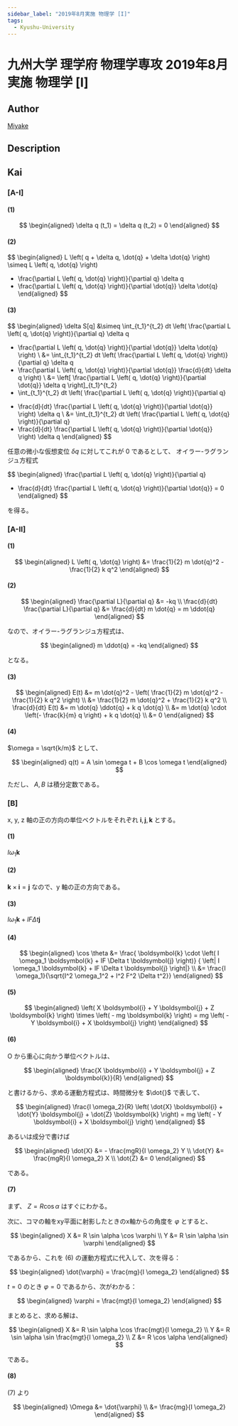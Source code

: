 ```yaml
---
sidebar_label: "2019年8月実施 物理学 [I]"
tags:
  - Kyushu-University
---
```

# 九州大学 理学府 物理学専攻 2019年8月実施 物理学 \[I\]

## **Author**
[Miyake](https://miyake.github.io/exams/index.html)

## **Description**

## **Kai**
### \[A-I\]
#### (1)

$$
  \begin{aligned}
  \delta q (t_1) = \delta q (t_2) = 0
  \end{aligned}
$$

#### (2)

$$
  \begin{aligned}
  L \left( q + \delta q, \dot{q} + \delta \dot{q} \right)
  \simeq
  L \left( q, \dot{q} \right)
  + \frac{\partial L \left( q, \dot{q} \right)}{\partial q} \delta q
  + \frac{\partial L \left( q, \dot{q} \right)}{\partial \dot{q}} \delta \dot{q}
  \end{aligned}
$$

#### (3)

$$
\begin{aligned}
\delta S[q]
&\simeq \int_{t_1}^{t_2} dt \left(
\frac{\partial L \left( q, \dot{q} \right)}{\partial q} \delta q
+ \frac{\partial L \left( q, \dot{q} \right)}{\partial \dot{q}} \delta \dot{q}
\right)
\\
&= \int_{t_1}^{t_2} dt \left(
\frac{\partial L \left( q, \dot{q} \right)}{\partial q} \delta q
+ \frac{\partial L \left( q, \dot{q} \right)}{\partial \dot{q}}
\frac{d}{dt} \delta q \right)
\\
&=
\left[
\frac{\partial L \left( q, \dot{q} \right)}{\partial \dot{q}} \delta q
\right]_{t_1}^{t_2}
+ \int_{t_1}^{t_2} dt \left(
\frac{\partial L \left( q, \dot{q} \right)}{\partial q}
- \frac{d}{dt} \frac{\partial L \left( q, \dot{q} \right)}{\partial \dot{q}}
\right) \delta q
\\
&=
\int_{t_1}^{t_2} dt \left(
\frac{\partial L \left( q, \dot{q} \right)}{\partial q}
- \frac{d}{dt} \frac{\partial L \left( q, \dot{q} \right)}{\partial \dot{q}}
\right) \delta q
\end{aligned}
$$

任意の微小な仮想変位 $\delta q$ に対してこれが $0$ であるとして、
オイラー-ラグランジュ方程式

$$
\begin{aligned}
\frac{\partial L \left( q, \dot{q} \right)}{\partial q}
- \frac{d}{dt} \frac{\partial L \left( q, \dot{q} \right)}{\partial \dot{q}}
= 0
\end{aligned}
$$

を得る。

### \[A-II\]
#### (1)

$$
  \begin{aligned}
  L \left( q, \dot{q} \right)
  &= \frac{1}{2} m \dot{q}^2 - \frac{1}{2} k q^2
  \end{aligned}
$$

#### (2)

$$
  \begin{aligned}
  \frac{\partial L}{\partial q} &= -kq
  \\
  \frac{d}{dt} \frac{\partial L}{\partial q}
  &= \frac{d}{dt} m \dot{q}
  = m \ddot{q}
  \end{aligned}
$$

なので、オイラー-ラグランジュ方程式は、

$$
  \begin{aligned}
  m \ddot{q} = -kq
  \end{aligned}
$$

となる。

#### (3)

$$
  \begin{aligned}
  E(t)
  &= m \dot{q}^2 - \left( \frac{1}{2} m \dot{q}^2 - \frac{1}{2} k q^2 \right)
  \\
  &= \frac{1}{2} m \dot{q}^2 + \frac{1}{2} k q^2
  \\
  \frac{d}{dt} E(t)
  &= m \dot{q} \ddot{q} + k q \dot{q}
  \\
  &= m \dot{q} \cdot \left(- \frac{k}{m} q \right) + k q \dot{q}
  \\
  &= 0
  \end{aligned}
$$

#### (4)
$\omega = \sqrt{k/m}$ として、

$$
  \begin{aligned}
  q(t) = A \sin \omega t + B \cos \omega t
  \end{aligned}
$$

ただし、 $A, B$ は積分定数である。

### \[B\]
x, y, z 軸の正の方向の単位ベクトルをそれぞれ
$\boldsymbol{i}, \boldsymbol{j}, \boldsymbol{k}$ とする。

#### (1)
$I \omega_1 \boldsymbol{k}$

#### (2)
$\boldsymbol{k} \times \boldsymbol{i} = \boldsymbol{j}$
なので、y 軸の正の方向である。

#### (3)
$I \omega_1 \boldsymbol{k} + lF \Delta t \boldsymbol{j}$

#### (4)

$$
  \begin{aligned}
  \cos \theta
  &= \frac{ \boldsymbol{k} \cdot
  \left( I \omega_1 \boldsymbol{k} + lF \Delta t \boldsymbol{j} \right)}
  {
  \left| I \omega_1 \boldsymbol{k} + lF \Delta t \boldsymbol{j} \right|}
  \\
  &= \frac{I \omega_1}{\sqrt{I^2 \omega_1^2 + l^2 F^2 \Delta t^2}}
  \end{aligned}
$$

#### (5)

$$
  \begin{aligned}
  \left( X \boldsymbol{i} + Y \boldsymbol{j} + Z \boldsymbol{k} \right)
  \times \left( - mg \boldsymbol{k} \right)
  = mg \left( - Y \boldsymbol{i} + X \boldsymbol{j} \right)
  \end{aligned}
$$

#### (6)
O から重心に向かう単位ベクトルは、

$$
  \begin{aligned}
  \frac{X \boldsymbol{i} + Y \boldsymbol{j} + Z \boldsymbol{k}}{R}
  \end{aligned}
$$

と書けるから、求める運動方程式は、時間微分を $\dot{}$ で表して、

$$
  \begin{aligned}
  \frac{I \omega_2}{R}
  \left( \dot{X} \boldsymbol{i} + \dot{Y} \boldsymbol{j} + \dot{Z} \boldsymbol{k} \right)
  = mg \left( - Y \boldsymbol{i} + X \boldsymbol{j} \right)
  \end{aligned}
$$

あるいは成分で書けば

$$
  \begin{aligned}
  \dot{X} &= - \frac{mgR}{I \omega_2} Y
  \\
  \dot{Y} &= \frac{mgR}{I \omega_2} X
  \\
  \dot{Z} &= 0
  \end{aligned}
$$

である。

#### (7)
まず、 $Z = R \cos \alpha$ はすぐにわかる。

次に、コマの軸をxy平面に射影したときのx軸からの角度を $\varphi$ とすると、

$$
  \begin{aligned}
  X &= R \sin \alpha \cos \varphi
  \\
  Y &= R \sin \alpha \sin \varphi
  \end{aligned}
$$

であるから、これを (6) の運動方程式に代入して、次を得る：

$$
  \begin{aligned}
  \dot{\varphi} = \frac{mg}{I \omega_2}
  \end{aligned}
$$

$t=0$ のとき $\varphi = 0$ であるから、次がわかる：

$$
  \begin{aligned}
  \varphi = \frac{mgt}{I \omega_2}
  \end{aligned}
$$

まとめると、求める解は、

$$
  \begin{aligned}
  X &= R \sin \alpha \cos \frac{mgt}{I \omega_2}
  \\
  Y &= R \sin \alpha \sin \frac{mgt}{I \omega_2}
  \\
  Z &= R \cos \alpha
  \end{aligned}
$$

である。

#### (8)
(7) より

$$
\begin{aligned}
\Omega
&= \dot{\varphi}
\\
&= \frac{mg}{I \omega_2}
\end{aligned}
$$
